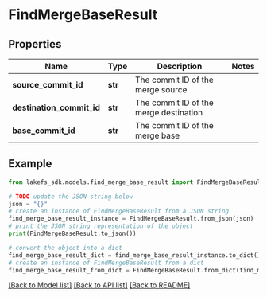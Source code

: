 # FindMergeBaseResult


## Properties

Name | Type | Description | Notes
------------ | ------------- | ------------- | -------------
**source_commit_id** | **str** | The commit ID of the merge source | 
**destination_commit_id** | **str** | The commit ID of the merge destination | 
**base_commit_id** | **str** | The commit ID of the merge base | 

## Example

```python
from lakefs_sdk.models.find_merge_base_result import FindMergeBaseResult

# TODO update the JSON string below
json = "{}"
# create an instance of FindMergeBaseResult from a JSON string
find_merge_base_result_instance = FindMergeBaseResult.from_json(json)
# print the JSON string representation of the object
print(FindMergeBaseResult.to_json())

# convert the object into a dict
find_merge_base_result_dict = find_merge_base_result_instance.to_dict()
# create an instance of FindMergeBaseResult from a dict
find_merge_base_result_from_dict = FindMergeBaseResult.from_dict(find_merge_base_result_dict)
```
[[Back to Model list]](../README.md#documentation-for-models) [[Back to API list]](../README.md#documentation-for-api-endpoints) [[Back to README]](../README.md)


